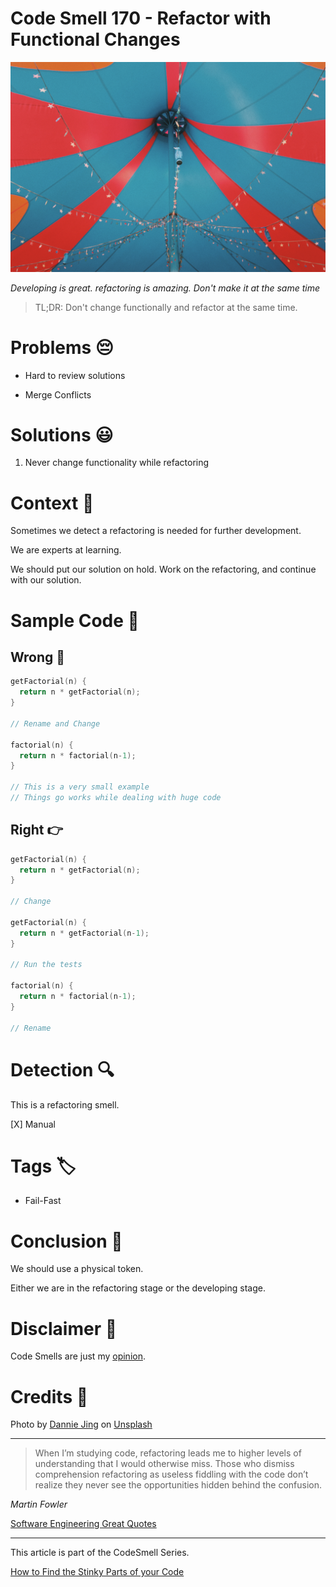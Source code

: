 # Code Smell 170 - Refactor with Functional Changes
            
![Code Smell 170 - Refactor with Functional Changes](Code%20Smell%20170%20-%20Refactor%20with%20Functional%20Changes.jpg)

*Developing is great. refactoring is amazing. Don't make it at the same time*

> TL;DR: Don't change functionally and refactor at the same time.

# Problems 😔 

- Hard to review solutions

- Merge Conflicts

# Solutions 😃

1. Never change functionality while refactoring

# Context 💬

Sometimes we detect a refactoring is needed for further development.

We are experts at learning.

We should put our solution on hold. Work on the refactoring, and continue with our solution.

# Sample Code 📖

## Wrong 🚫

<!-- [Gist Url](https://gist.github.com/mcsee/f07e5ef021600a82d086fe7cb001fb84) -->

```kotlin
getFactorial(n) {
  return n * getFactorial(n);
}

// Rename and Change

factorial(n) {
  return n * factorial(n-1);
}

// This is a very small example
// Things go works while dealing with huge code
```

## Right 👉

<!-- [Gist Url](https://gist.github.com/mcsee/7ae7ad75035ee5c5d1180d0db966dece) -->

```kotlin
getFactorial(n) {
  return n * getFactorial(n);
}

// Change

getFactorial(n) {
  return n * getFactorial(n-1);
}

// Run the tests

factorial(n) {
  return n * factorial(n-1);
}

// Rename
```

# Detection 🔍

This is a refactoring smell.

[X] Manual

# Tags 🏷️

- Fail-Fast

# Conclusion 🏁

We should use a physical token.

Either we are in the refactoring stage or the developing stage.

# Disclaimer 📘

Code Smells are just my [opinion](https://github.com/mcsee/Software-Design-Articles/tree/main/Articles/Blogging/I%20Wrote%20More%20than%2090%20Articles%20on%202021%20Here%20is%20What%20I%20Learned/readme.md).

# Credits 🙏

Photo by [Dannie Jing](https://unsplash.com/@dannie_jing) on [Unsplash](https://unsplash.com/s/photos/circus)
  
* * *

> When I’m studying code, refactoring leads me to higher levels of understanding that I would otherwise miss. Those who dismiss comprehension refactoring as useless fiddling with the code don’t realize they never see the opportunities hidden behind the confusion.

_Martin Fowler_
 
[Software Engineering Great Quotes](https://github.com/mcsee/Software-Design-Articles/tree/main/Articles/Quotes/Software%20Engineering%20Great%20Quotes/readme.md)

* * *

This article is part of the CodeSmell Series.

[How to Find the Stinky Parts of your Code](https://github.com/mcsee/Software-Design-Articles/tree/main/Articles/Code%20Smells/How%20to%20Find%20the%20Stinky%20parts%20of%20your%20Code/readme.md)